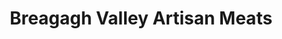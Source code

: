 ---
title: "Breagagh Valley Artisan Meats"
url: /kilkenny/breagagh-valley-artisan-meats/
shop: butcher
---